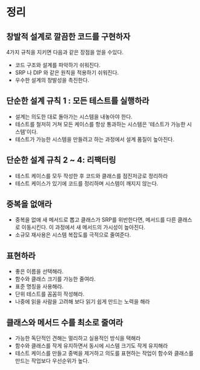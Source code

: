 # 정리
## 창발적 설계로 깔끔한 코드를 구현하자
4가지 규칙을 지키면 다음과 같은 장점을 얻을 수있다.
- 코드 구조와 설계를 파악하기 쉬워진다.
- SRP 나 DIP 와 같은 원칙을 적용하기 쉬워진다.
- 우수한 설계의 창발성을 촉진한다.

## 단순한 설계 규칙 1 : 모든 테스트를 실행하라
- 설계는 의도한 대로 돌아가는 시스템을 내놓아야 한다.
- 테스트를 철저히 거쳐 모든 케이스를 항상 통과하는 시스템은 '테스트가 가능한 시스템'이다.
- 테스트가 가능한 시스템을 만들려고 하는 과정에서 설계 품질이 높아진다.

## 단순한 설계 규칙 2 ~ 4: 리팩터링
- 테스트 케이스를 모두 작성한 후 코드와 클래스를 점진저긍로 정리하라
- 테스트 케이스가 있기에 코드를 정리하며 시스템이 깨지지 않는다.

## 중복을 없애라
- 중복을 없애 새 메서드로 뽑고 클래스가 SRP를 위반한다면, 메서드를 다른 클래스로 이동시킨다. 이 과정에서 새 메서드의 가시성이 높아진다.
- 소규모 재사용은 시스템 복잡도를 극적으로 줄여준다.

## 표현하라
- 좋은 이름을 선택해라.
- 함수와 클래스 크기를 가능한 줄여라.
- 표준 명칭을 사용해라.
- 단위 테스트를 꼼꼼히 작성해라.
- 나중에 읽을 사람을 고려해 보다 읽기 쉽게 만드는 노력을 해라

## 클래스와 메서드 수를 최소로 줄여라
- 가능한 독단적인 견해는 멀리하고 실용적인 방식을 택해라
- 함수와 클래스를 작게 유지하면서 동시에 시스템 크기도 작게 유지해라
- 테스트 케이스를 만들고 중벅을 제거하고 의도를 표현하는 작업이 함수와 클래스를 만드는 작업보다 우선순위가 높다.